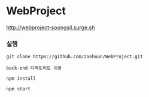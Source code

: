 # WebProject
http://webproject-soongsil.surge.sh


### 실행   
```
git clone https://github.com/zaehuun/WebProject.git
```
```
back-end 디렉토리로 이동
```

```
npm install
```

```
npm start
```

